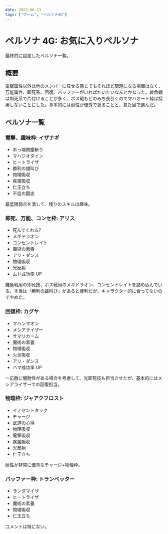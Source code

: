 ```yaml
---
date: 2023-06-23
tags: ["ゲーム", "ペルソナ4G"]
---
```


# ペルソナ 4G: お気に入りペルソナ

最終的に固定したペルソナ一覧。

## 概要

電撃属性以外は他のメンバーに任せる感じでもそれほど問題になる場面はなく、万能属性、即死系、回復、バッファーがいればだいたいなんとかなった。雑魚戦は即死系で片付けることが多く、ボス戦もどのみち長引くのでマハオート枠は採用しないことにした。基本的には耐性が優秀であることと、見た目で選んだ。

## ペルソナ一覧

### 電撃、趣味枠: イザナギ

- 木っ端微塵斬り
- マハジオダイン
- ヒートライザ
- 勝利の雄叫び
- 物理吸収
- 疾風吸収
- 仁王立ち
- 不屈の闘志

最低限弱点を潰して、残りのスキルは趣味。

### 即死、万能、コンセ枠: アリス

- 死んでくれる?
- メギドラオン
- コンセントレイト
- 魔術の素養
- アリ・ダンス
- 物理吸収
- 光反射
- ムド成功率 UP

雑魚戦用の即死技、ボス戦用のメギドラオン、コンセントレイトを詰め込んでいる。本当は「勝利の雄叫び」があると便利だが、キャラクター的に合ってないのでやめた。

### 回復枠: カグヤ

- マハンマオン
- メシアライザー
- サマリカーム
- 魔術の素養
- 物理吸収
- 火炎吸収
- アリ・ダンス
- ハマ成功率 UP

一応敵に闇耐性がある場合を考慮して、光即死技も担当させたが、基本的にはメシアライザーでの回復担当。

### 物理枠: ジャアクフロスト

- イノセントタック
- チャージ
- 武道の心得
- 物理吸収
- 電撃吸収
- 疾風吸収
- 光反射
- 仁王立ち

耐性が非常に優秀なチャージ+物理枠。

### バッファー枠: トランペッター

- ランダマイザ
- ヒートライザ
- 魔術の素養
- 物理吸収
- 仁王立ち

コメントは特にない。
